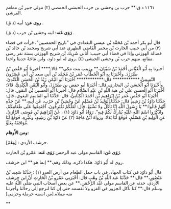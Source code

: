 ١١٦١ د ق:** حرب بن وحشي بن حرب الحبشي الحمصي (٢) مولى جبير بْن مطعم القرشي.

**روى عن:** أبيه (د ق) .

**رَوَى عَنه:** ابنه وحشي بْن حرب (د ق) .

قال أبو بكر أحمد بْن مُحَمَّد بْن عيسى البغدادي في "تاريخ الحمصيين"، قرأت في قضاء (٣) من أبي حبيب الحارث بْن مخمر الْقَاضِي الظهري عند أبي شريح ومحمد بْن خالد بْن فضالة الهوزني وإذا في قضاء أبي حبيب: أتاني شَرِيك بْن شريح الهوزني بستة نفر رضى مقانع، منهم حرب بْن وحشي الحبشي (٤) .روى له أبو داود، وابن مَاجَهْ حديثا واحدا.

أخبرنا بِهِ أَبُو الْعَبَّاسِ أَحْمَدُ بْنُ شَيْبَانَ،** وزينب بنت مكي** قَالا:**** أخبرنا أَبُو حَفْصِ بْنُ طَبْرَزَدَ. وأَخْبَرَنَا بِهِ أَبُو الْخَطَّابِ عُمَر بْنُ مُحَمَّد بْن أَبي سعد بْن أَبي عَصْرُونَ التَّمِيمِيُّ،************ قال:************ أَخْبَرَنَا أَبُو اليُمْنِ زَيْدُ بْنُ الْحَسَنِ الْكُنْدِيّ. وأَخْبَرَنَا أَبُو الْحَسَن بْن البخاري، قال: أَخْبَرَنَا أبو حفص بن طَبَرْزَذَ، وأَبُو الْيُمْنِ الْكِنْدِيُّ، قَالا: أَخْبَرَنَا أَبُو الحسن علي بْن هبة اللَّهِ بْنِ عَبْدِ السَّلامِ قال: أخبرنا أَبُو الحسين بْن النقور، قال: أَخْبَرَنَا أَبُو حَفْصٍ عُمَر بْنُ إِبْرَاهِيمَ بْنِ أَحْمَدَ الْكِنَانِيُّ، قال: حَدَّثَنَا أبو القاسم البغوي، قال: حَدَّثَنَا دَاوُدُ بْنُ رَشِيدٍ قال: حَدَّثَنَا الْوَلِيدُ بْنُ مُسْلِمٍ عَنْ وحْشِيِّ بْنِ حَرْبٍ، عَن أَبِيهِ،** عَنْ جَدِّهِ أَنَّهُمْ قَالُوا:** يَا رَسُولَ اللَّهِ إِنَّا نَأْكُلُ ولا نَشْبَعُ، قال: لَعَلَّكُمْ تَفْتَرِقُونَ، اجْتَمِعُوا عَلَى طَعَامِكُمْ، واذْكُرُوا اسْمَ اللَّهِ عَلَيْهِ يُبَارِكْ لَكُمْ فِيهِ". رَوَاهُ أَبُو دَاوُدَ (١) ، عَنْ إِبْرَاهِيمَ بْنِ مُوسَى الرَّازِيِّ، عَنِ الْوَلِيدِ بْنِ مُسْلَمٍ، فَوَقَعَ لَنَا بَدَلا. ورَوَاهُ ابْنُ مَاجَهْ (٢) عَنْ دَاوُدَ بْنِ رَشِيدٍ، وغَيْرِهِ، فَوَقَعَ لَنَا مُوَافَقَةً بِعُلُوٍّ.

**ومن الأَوهام:**

[وَهْمٌ] : حرشف الأزدي.

**رَوَى عَن:** القاسم مولى عبد الرحمن.**رَوَى عَنه:** عَمْرو بْن الحارث.

روى له أَبُو دَاوُدَ. هكذا ذكره، وذلك وهم،** إنما هو:** ابن حرشف.

قال أَبُو دَاوُدَ في كتاب الجهاد، في باب حمل الطعام من أرض العدو (١) : حَدَّثَنَا سَعِيد بْنُ مَنْصُورٍ،** قال:** حَدَّثَنَا عَبد اللَّهِ بْنُ وهْبٍ قال: أَخْبَرَنِي عَمْرو بْنُ الْحَارِثِ أَنَّ ابن حرشف الأزدي، حدثه عن القاسم مولى عَبْد الرَّحْمَنِ،** عن بعض أصحاب النبي صَلَّى اللَّهُ عليه وسلم قال:** كنا نأكل الجزور في الغزو ولا نقسمه حتى إن كنا لنرجع إلى رحالنا وأجرتنا منه مملاة.[من اسمه حرملة وحرمي]

**